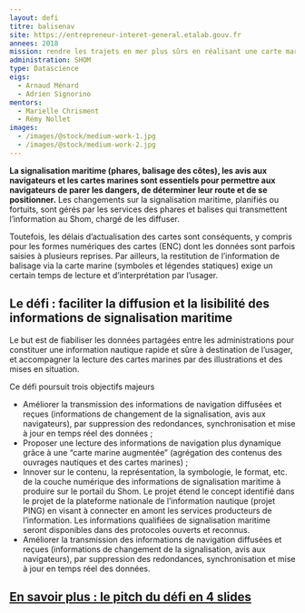 ```yaml
---
layout: defi
titre: balisenav
site: https://entrepreneur-interet-general.etalab.gouv.fr
annees: 2018
mission: rendre les trajets en mer plus sûrs en réalisant une carte marine augmentée
administration: SHOM
type: Datascience
eigs:
  - Arnaud Ménard
  - Adrien Signorino
mentors:
  - Marielle Chrisment
  - Rémy Nollet
images:
  - /images/@stock/medium-work-1.jpg
  - /images/@stock/medium-work-2.jpg
---
```


**La signalisation maritime (phares, balisage des côtes), les avis aux navigateurs et les cartes marines sont essentiels pour permettre aux navigateurs de parer les dangers, de déterminer leur route et de se positionner.** Les changements sur la signalisation maritime, planifiés ou fortuits, sont gérés par les services des phares et balises qui transmettent l’information au Shom, chargé de les diffuser.

Toutefois, les délais d’actualisation des cartes sont conséquents, y compris pour les formes numériques des cartes (ENC) dont les données sont parfois saisies à plusieurs reprises. Par ailleurs, la restitution de l’information de balisage via la carte marine (symboles et légendes statiques) exige un certain temps de lecture et d’interprétation par l’usager.

## Le défi : faciliter la diffusion et la lisibilité des informations de signalisation maritime

Le but est de fiabiliser les données partagées entre les administrations pour constituer une information nautique rapide et sûre à destination de l’usager, et accompagner la lecture des cartes marines par des illustrations et des mises en situation.

Ce défi poursuit trois objectifs majeurs
- Améliorer la transmission des informations de navigation diffusées et reçues (informations de changement de la signalisation, avis aux navigateurs), par suppression des redondances, synchronisation et mise à jour en temps réel des données ;
- Proposer une lecture des informations de navigation plus dynamique grâce à une “carte marine augmentée” (agrégation des contenus des ouvrages nautiques et des cartes marines) ;
- Innover sur le contenu, la représentation, la symbologie, le format, etc. de la couche numérique des informations de signalisation maritime à produire sur le portail du Shom. Le projet étend le concept identifié dans le projet de la plateforme nationale de l’information nautique (projet PING) en visant à connecter en amont les services producteurs de l’information. Les informations qualifiées de signalisation maritime seront disponibles dans des protocoles ouverts et reconnus.
- Améliorer la transmission des informations de navigation diffusées et reçues (informations de changement de la signalisation, avis aux navigateurs), par suppression des redondances, synchronisation et mise à jour en temps réel des données.

## [En savoir plus : le pitch du défi en 4 slides](https://www.slideshare.net/Etalab/eig-promo-2-prsentation-du-dfi-balisenav/1)
